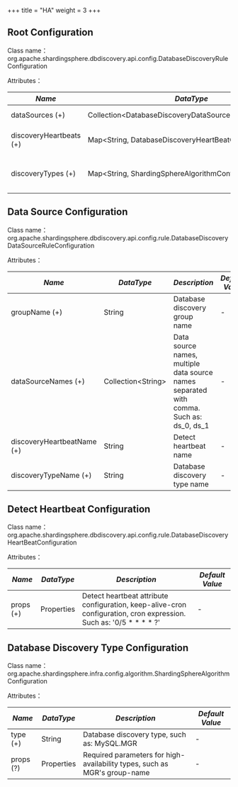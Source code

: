 +++
title = "HA"
weight = 3
+++

## Root Configuration

Class name：org.apache.shardingsphere.dbdiscovery.api.config.DatabaseDiscoveryRuleConfiguration

Attributes：

| *Name*                      | *DataType*                                                   | *Description*                         |
| -------------------------  | ------------------------------------------------------------- | ------------------------------------- |
| dataSources (+)            | Collection\<DatabaseDiscoveryDataSourceRuleConfiguration\>    | Data source configuration             |
| discoveryHeartbeats (+)    | Map\<String, DatabaseDiscoveryHeartBeatConfiguration\>        | Detect heartbeat configuration        |
| discoveryTypes (+)         | Map\<String, ShardingSphereAlgorithmConfiguration\>           | Database discovery type configuration |

## Data Source Configuration

Class name：org.apache.shardingsphere.dbdiscovery.api.config.rule.DatabaseDiscoveryDataSourceRuleConfiguration

Attributes：

| *Name*                     | *DataType*           | *Description*                                                                            | *Default Value* |
| -------------------------- | -------------------- | ---------------------------------------------------------------------------------------- | -------------- |
| groupName (+)              | String               | Database discovery group name                                                            | -              |
| dataSourceNames (+)        | Collection\<String\> | Data source names, multiple data source names separated with comma. Such as: ds_0, ds_1  | -              |
| discoveryHeartbeatName (+) | String               | Detect heartbeat name                                                                    | -              |
| discoveryTypeName (+)      | String               | Database discovery type name                                                             | -              |

## Detect Heartbeat Configuration

Class name：org.apache.shardingsphere.dbdiscovery.api.config.rule.DatabaseDiscoveryHeartBeatConfiguration

Attributes：

| *Name*                     | *DataType*             | *Description*                                                                                                      | *Default Value* |
| -------------------------- | ---------------------- | ------------------------------------------------------------------------------------------------------------------ | --------------- |
| props (+)                  | Properties             | Detect heartbeat attribute configuration, keep-alive-cron configuration, cron expression. Such as: '0/5 * * * * ?' | -               |

## Database Discovery Type Configuration

Class name：org.apache.shardingsphere.infra.config.algorithm.ShardingSphereAlgorithmConfiguration

Attributes：

| *Name*                     | *DataType*             | *Description*                                                                   | *Default Value* |
| -------------------------- | ---------------------- | ------------------------------------------------------------------------------- | --------------- |
| type (+)                   | String                 | Database discovery type, such as: MySQL.MGR                                     | -               |
| props (?)                  | Properties             | Required parameters for high-availability types, such as MGR's group-name       | -               |
